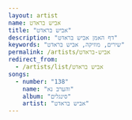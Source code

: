 ```yaml
---
layout: artist
name: אביש בראדט
title: "אביש בראדט"
description: "דף האמן אביש בראדט"
keywords: "שירים, מוזיקה, אביש בראדט"
permalink: /artists/אביש-בראדט
redirect_from:
  - /artists/list/אביש בראדט
songs:
  - number: "138"
    name: "והערב נא"
    album: "סינגלים"
    artist: "אביש בראדט"
---
```

